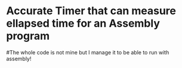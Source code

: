 # Accurate Timer that can measure ellapsed time for an Assembly program

#The whole code is not mine but I manage it to be able to run with assembly!
